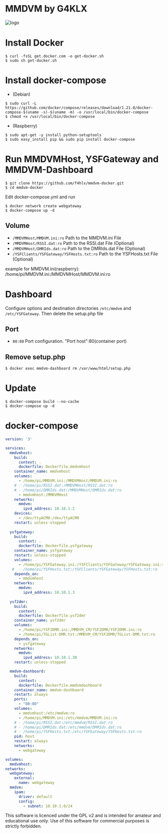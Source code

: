 # MMDVM by G4KLX

![logo](https://i1.wp.com/www.gb7dd.co.uk/wp-content/uploads/2016/02/MMDVM-logo.jpg?w=900)

# Install Docker
```console
$ curl -fsSL get.docker.com -o get-docker.sh
$ sudo sh get-docker.sh
```

# Install docker-compose
* (Debian)
```console
$ sudo curl -L https://github.com/docker/compose/releases/download/1.21.0/docker-compose-$(uname -s)-$(uname -m) -o /usr/local/bin/docker-compose
$ chmod +x /usr/local/bin/docker-compose
```

* (Raspberry)
```console
$ sudo apt-get -y install python-setuptools
$ sudo easy_install pip && sudo pip install docker-compose
```

# Run MMDVMHost, YSFGateway and MMDVM-Dashboard
```console
$ git clone https://github.com/f4hlv/mmdvm-docker.git
$ cd mmdvm-docker
```
Edit docker-compose.yml and run
```console
$ docker network create webgateway
$ docker-compose up -d
```
## Volume
- `/MMDVMHost/MMDVM.ini:ro` Path to the MMDVM.ini File
- `/MMDVMHost/RSSI.dat:ro` Path to the RSSI.dat File (Optional)
- `/MMDVMHost/DMRIds.dat:ro` Path to the DMRIds.dat File (Optional)
- `/YSFClients/YSFGateway/YSFHosts.txt:ro` Path to the YSFHosts.txt File (Optional)

example for MMDVM.ini(raspberry): /home/pi/MMDVM.ini:/MMDVMHost/MMDVM.ini:ro

# Dashboard
Configure options and destination directories `/etc/mmdvm` and `/etc/YSFGateway`. Then delete the setup.php file
## Port
- `80:80` Port configuration. "Port host":80(container port)
## Remove setup.php
```console
$ docker exec mmdvm-dashboard rm /var/www/html/setup.php
```
# Update
```console
$ docker-compose build --no-cache
$ docker-compose up -d
```

# docker-compose
```yml
version: '3'

services:
  mmdvmhost:
    build:
      context: .
      dockerfile: Dockerfile.mmdvmhost
    container_name: mmdvmhost
    volumes:
      - /home/pi/MMDVM.ini:/MMDVMHost/MMDVM.ini:ro
    # - /home/pi/RSSI.dat:/MMDVMHost/RSSI.dat:ro
    # - /home/pi/DMRIds.dat:/MMDVMHost/DMRIds.dat:ro
      - mmdvmhost:/MMDVMHost
    networks:
      mmdvm:
        ipv4_address: 10.10.1.2      
    devices:
      - /dev/ttyACM0:/dev/ttyACM0
    restart: unless-stopped
      
  ysfgateway:
    build:
      context: .
      dockerfile: Dockerfile.ysfgateway
    container_name: ysfgateway
    restart: unless-stopped
    volumes:
      - /home/pi/YSFGateway.ini:/YSFClients/YSFGateway/YSFGateway.ini:ro
   #  - /home/pi/YSFHosts.txt:/YSFClients/YSFGateway/YSFHosts.txt:ro
    depends_on:
      - mmdvmhost
    networks:
      mmdvm:
        ipv4_address: 10.10.1.3
        
  ysf2dmr:
    build:
      context: .
      dockerfile: Dockerfile.ysf2dmr
    container_name: ysf2dmr
    volumes:
      - /home/pi/YSF2DMR.ini:/MMDVM_CM/YSF2DMR/YSF2DMR.ini:ro
      - /home/pi/TGList-DMR.txt:/MMDVM_CM/YSF2DMR/TGList-DMR.txt:ro
    depends_on:
      - ysfgateway
    networks:
      mmdvm:
        ipv4_address: 10.10.1.30
    restart: unless-stopped        

  mmdvm-dashboard:
    build:
      context: .
      dockerfile: Dockerfile.mmdvmdashboard
    container_name: mmdvm-dashboard
    restart: always
    ports:
      - "80:80"
    volumes:
      - mmdvmhost:/etc/mmdvm:ro
      - /home/pi/MMDVM.ini:/etc/mmdvm/MMDVM.ini:ro
    # - /home/pi/RSSI.dat:/etc/mmdvm/RSSI.dat:ro
    # - /home/pi/DMRIds.dat:/etc/mmdvm/DMRIds.dat:ro
    # - /home/pi/YSFHosts.txt:/etc/YSFGateway/YSFHosts.txt:ro
    pid: host
    restart: always
    networks:
      - webgateway

volumes:
  mmdvmhost:
networks:
  webgateway:
    external:
      name: webgateway
  mmdvm:
    ipam:
      driver: default
      config:
        - subnet: 10.10.1.0/24

```

This software is licenced under the GPL v2 and is intended for amateur and educational use only. Use of this software for commercial purposes is strictly forbidden.
